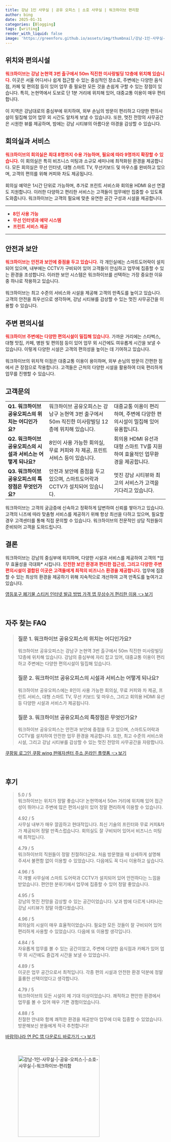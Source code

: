```yaml
---
title: 강남 1인 사무실 | 공유 오피스 | 소호 사무실 | 워크하이브 편리함
author: bing
date: 2025-01-31
categories: [Blogging]
tags: [writing]
render_with_liquid: false
image: 'https://greenforu.github.io/assets/img/thumbnail/강남-1인-사무실-|-공유-오피스-|-소호-사무실-|-워크하이브-편리함.webp'
---
```



<h2 id='위치와편의시설'>위치와 편의시설</h2>

<p><b><span style="color: #ee2323;">워크하이브는 강남 논현역 3번 출구에서 50m 직진한 미사랑빌딩 12층에 위치해 있습니다.</span></b> 이곳은 서울 어디서나 쉽게 접근할 수 있는 중심적인 장소로, 주변에는 다양한 음식점, 카페 및 편의점 등이 있어 업무 중 필요한 모든 것을 손쉽게 구할 수 있는 장점이 있습니다. 특히, 논현역에서 도보로 단 1분 거리에 위치해 있어, 대중교통 이용이 매우 편리합니다.<br><br>이 지역은 강남대로의 중심부에 위치하여, 외부 손님의 방문이 편리하고 다양한 편의시설이 밀집해 있어 업무 외 시간도 알차게 보낼 수 있습니다. 또한, 멋진 전망의 사무공간은 시원한 뷰를 제공하며, 밤에는 강남 시티뷰의 아름다운 야경을 감상할 수 있습니다.</p>

<h2 id='회의실과서비스'>회의실과 서비스</h2>

<p><b><span style="color: #ee2323;">워크하이브의 회의실은 최대 8명까지 수용 가능하며, 필요에 따라 9명까지 확장할 수 있습니다.</span></b> 이 회의실은 특히 비즈니스 미팅과 소규모 세미나에 최적화된 환경을 제공합니다. 모든 회의실은 무선 인터넷, 대형 스마트 TV, 무선키보드 및 마우스를 완비하고 있으며, 고객의 편의를 위해 커피와 차도 제공됩니다.<br><br>회의실 예약은 1시간 단위로 가능하며, 추가로 프린트 서비스와 회의용 HDMI 유선 연결도 지원합니다. 이러한 다양하고 편리한 서비스는 고객들이 업무에만 집중할 수 있도록 도와줍니다. 워크하이브는 고객의 필요에 맞춘 유연한 공간 구성과 시설을 제공합니다.</p>

<hr />

<ul>
    <li><b><span style="color: #ee2323;">8인 사용 가능</span></b></li>
    <li><b><span style="color: #ee2323;">무선 인터넷과 예약 시스템</span></b></li>
    <li><b><span style="color: #ee2323;">프린트 서비스 제공</span></b></li>
</ul>

<hr />

<h2 id='안전과보안'>안전과 보안</h2>

<p><b><span style="color: #ee2323;">워크하이브는 안전과 보안에 중점을 두고 있습니다.</span></b> 각 개인실에는 스마트도어락이 설치되어 있으며, 내부에는 CCTV가 구비되어 있어 고객들이 안심하고 업무에 집중할 수 있는 환경을 조성합니다. 이러한 보안 시스템은 워크하이브를 선택하는 가장 중요한 이유 중 하나로 작용하고 있습니다.<br><br>워크하이브는 최고 수준의 서비스와 시설을 제공해 고객의 만족도를 높이고 있습니다. 고객의 안전을 최우선으로 생각하며, 강남 시티뷰를 감상할 수 있는 멋진 사무공간을 이용할 수 있습니다.</p>

<h2 id='주변편의시설'>주변 편의시설</h2>

<p><b><span style="color: #ee2323;">워크하이브 주변에는 다양한 편의시설이 밀집해 있습니다.</span></b> 가까운 거리에는 스타벅스, 대형 맛집, 카페, 병원 및 편의점 등이 있어 업무 외 시간에도 여유롭게 시간을 보낼 수 있습니다. 이렇게 다양한 시설은 고객의 편의성을 높이는 데 기여하고 있습니다.<br><br>워크하이브의 위치적 이점은 대중교통 이용이 용이하며, 외부 손님의 방문이 간편한 점에서 큰 장점으로 작용합니다. 고객들은 근처의 다양한 시설을 활용하여 더욱 편리하게 업무를 진행할 수 있습니다.</p>

<h2 id='고객문의'>고객문의</h2>

<table>
    <tr>
        <td><b>Q1. 워크하이브 공유오피스의 위치는 어디인가요?</b></td>
        <td>워크하이브 공유오피스는 강남구 논현역 3번 출구에서 50m 직진한 미사랑빌딩 12층에 위치해 있습니다.</td>
        <td>대중교통 이용이 편리하며, 주변에 다양한 편의시설이 밀집해 있어 유용합니다.</td>
    </tr>
    <tr>
        <td><b>Q2. 워크하이브 공유오피스의 시설과 서비스는 어떻게 되나요?</b></td>
        <td>8인이 사용 가능한 회의실, 무료 커피와 차 제공, 프린트 서비스 등이 있습니다.</td>
        <td>회의용 HDMI 유선과 대형 스마트 TV를 지원하여 효율적인 업무환경을 제공합니다.</td>
    </tr>
    <tr>
        <td><b>Q3. 워크하이브 공유오피스의 특장점은 무엇인가요?</b></td>
        <td>안전과 보안에 중점을 두고 있으며, 스마트도어락과 CCTV가 설치되어 있습니다.</td>
        <td>멋진 강남 시티뷰와 최고의 서비스가 고객을 기다리고 있습니다.</td>
    </tr>
</table>

<p>워크하이브는 고객의 궁금증에 신속하고 정확하게 답변하여 신뢰를 쌓아가고 있습니다. 고객의 니즈에 따라 맞춤형 서비스를 제공하기 위해 항상 최선을 다하고 있으며, 필요할 경우 고객센터를 통해 직접 문의할 수 있습니다. 워크하이브의 전문적인 상담 직원들이 준비되어 고객을 도와드립니다.</p>

<h2 id='결론'>결론</h2>

<p>워크하이브는 강남의 중심부에 위치하며, 다양한 시설과 서비스를 제공하여 고객의 *업무 효율성을 극대화* 시킵니다. <b><span style="color: #ee2323;">안전한 보안 환경과 편리한 접근성, 그리고 다양한 주변 편의시설이 결합된 이곳은 고객들에게 최적의 비즈니스 환경을 제공합니다.</span></b> 업무에 집중할 수 있는 최상의 환경을 제공하기 위해 지속적으로 개선하여 고객 만족도를 높여가고 있습니다.</p>


<p><a class="click-button" title="영등포구 폐기물 스티커 인터넷 발급 방법 가격 앱 무상수거 편리한 이용" href="https://greenforu.github.io/posts/%EC%98%81%EB%93%B1%ED%8F%AC%EA%B5%AC-%ED%8F%90%EA%B8%B0%EB%AC%BC-%EC%8A%A4%ED%8B%B0%EC%BB%A4-%EC%9D%B8%ED%84%B0%EB%84%B7-%EB%B0%9C%EA%B8%89-%EB%B0%A9%EB%B2%95-%EA%B0%80%EA%B2%A9-%EC%95%B1-%EB%AC%B4%EC%83%81%EC%88%98%EA%B1%B0-%ED%8E%B8%EB%A6%AC%ED%95%9C-%EC%9D%B4%EC%9A%A9/" rel="dofollow">영등포구 폐기물 스티커 인터넷 발급 방법 가격 앱 무상수거 편리한 이용 👈 보기</a></p><br>
<h2 id='자주_찾는_FAQ'>자주 찾는 FAQ</h2>
<div itemscope="" itemtype="https://schema.org/FAQPage"> 
<blockquote> 
<div itemscope="" itemprop="mainEntity" itemtype="https://schema.org/Question"> 
<h3 itemprop="name">질문 1. 워크하이브 공유오피스의 위치는 어디인가요?</h3> 
<div itemscope="" itemprop="acceptedAnswer" itemtype="https://schema.org/Answer"> 
<span itemprop="text"> 
<p>워크하이브 공유오피스는 강남구 논현역 3번 출구에서 50m 직진한 미사랑빌딩 12층에 위치해 있습니다. 강남의 중심부에 자리 잡고 있어, 대중교통 이용이 편리하고 주변에는 다양한 편의시설이 밀집해 있습니다.</p> 
</span> 
</div> 
</div> 
<div itemscope="" itemprop="mainEntity" itemtype="https://schema.org/Question"> 
<h3 itemprop="name">질문 2. 워크하이브 공유오피스의 시설과 서비스는 어떻게 되나요?</h3> 
<div itemscope="" itemprop="acceptedAnswer" itemtype="https://schema.org/Answer"> 
<span itemprop="text"> 
<p>워크하이브 공유오피스에는 8인이 사용 가능한 회의실, 무료 커피와 차 제공, 프린트 서비스, 대형 스마트 TV, 무선 키보드 및 마우스, 그리고 회의용 HDMI 유선 등 다양한 시설과 서비스가 제공됩니다.</p> 
</span> 
</div> 
</div> 
<div itemscope="" itemprop="mainEntity" itemtype="https://schema.org/Question"> 
<h3 itemprop="name">질문 3. 워크하이브 공유오피스의 특장점은 무엇인가요?</h3> 
<div itemscope="" itemprop="acceptedAnswer" itemtype="https://schema.org/Answer"> 
<span itemprop="text"> 
<p>워크하이브 공유오피스는 안전과 보안에 중점을 두고 있으며, 스마트도어락과 CCTV를 설치하여 안전한 업무 환경을 제공합니다. 또한, 최고 수준의 서비스와 시설, 그리고 강남 시티뷰를 감상할 수 있는 멋진 전망의 사무공간을 자랑합니다.</p> 
</span> 
</div> 
</div> 
</blockquote> 
</div>
<p><a class="click-button" title="쿠팡윙 로그인 쿠팡 wing 판매자센터 주소 온라인 플랫폼" href="https://greenforu.github.io/posts/%EC%BF%A0%ED%8C%A1%EC%9C%99-%EB%A1%9C%EA%B7%B8%EC%9D%B8-%EC%BF%A0%ED%8C%A1-wing-%ED%8C%90%EB%A7%A4%EC%9E%90%EC%84%BC%ED%84%B0-%EC%A3%BC%EC%86%8C-%EC%98%A8%EB%9D%BC%EC%9D%B8-%ED%94%8C%EB%9E%AB%ED%8F%BC/" rel="dofollow">쿠팡윙 로그인 쿠팡 wing 판매자센터 주소 온라인 플랫폼 👈 보기</a></p><br>
<h2 id='후기'>후기</h2>
<div itemscope itemtype="https://schema.org/Product">
  <blockquote>
  <div itemprop="review" itemscope itemtype="https://schema.org/Review">
      <div itemprop="reviewRating" itemscope itemtype="https://schema.org/Rating"> <span itemprop="ratingValue">5.0</span> / <span itemprop="bestRating">5</span> </div>
      <span itemprop="reviewBody">워크하이브는 위치가 정말 좋습니다! 논현역에서 50m 거리에 위치해 있어 접근성이 뛰어나고 주변에 많은 편의시설이 있어 정말 편리하게 이용할 수 있습니다.</span>
  </div>
  <br>
  <div itemprop="review" itemscope itemtype="https://schema.org/Review">
      <div itemprop="reviewRating" itemscope itemtype="https://schema.org/Rating"> <span itemprop="ratingValue">4.92</span> / <span itemprop="bestRating">5</span> </div>
      <span itemprop="reviewBody">사무실 내부가 매우 깔끔하고 현대적입니다. 최신 기술의 프린터와 무료 커피&차가 제공되어 정말 만족스럽습니다. 회의실도 잘 구비되어 있어서 비즈니스 미팅에 최적입니다.</span>
  </div>
  <br>
  <div itemprop="review" itemscope itemtype="https://schema.org/Review">
      <div itemprop="reviewRating" itemscope itemtype="https://schema.org/Rating"> <span itemprop="ratingValue">4.79</span> / <span itemprop="bestRating">5</span> </div>
      <span itemprop="reviewBody">워크하이브의 직원들이 정말 친절하더군요. 처음 방문했을 때 상세하게 설명해 주셔서 불편함 없이 이용할 수 있었습니다. 다음에도 꼭 다시 이용하고 싶습니다.</span>
  </div>
  <br>
  <div itemprop="review" itemscope itemtype="https://schema.org/Review">
      <div itemprop="reviewRating" itemscope itemtype="https://schema.org/Rating"> <span itemprop="ratingValue">4.96</span> / <span itemprop="bestRating">5</span> </div>
      <span itemprop="reviewBody">각 개별 사무실에 스마트 도어락과 CCTV가 설치되어 있어 안전하다는 느낌을 받았습니다. 편안한 분위기에서 업무에 집중할 수 있어 정말 좋았습니다.</span>
  </div>
  <br>
  <div itemprop="review" itemscope itemtype="https://schema.org/Review">
      <div itemprop="reviewRating" itemscope itemtype="https://schema.org/Rating"> <span itemprop="ratingValue">4.95</span> / <span itemprop="bestRating">5</span> </div>
      <span itemprop="reviewBody">강남의 멋진 전망을 감상할 수 있는 공간이었습니다. 낮과 밤에 다르게 나타나는 강남 시티뷰가 정말 아름다웠습니다.</span>
  </div>
  <br>
  <div itemprop="review" itemscope itemtype="https://schema.org/Review">
      <div itemprop="reviewRating" itemscope itemtype="https://schema.org/Rating"> <span itemprop="ratingValue">4.96</span> / <span itemprop="bestRating">5</span> </div>
      <span itemprop="reviewBody">회의실의 시설이 매우 효율적이었습니다. 필요한 모든 것들이 잘 구비되어 있어 편리하게 사용할 수 있었습니다. 다음에 또 이용할 생각입니다.</span>
  </div>
  <br>
  <div itemprop="review" itemscope itemtype="https://schema.org/Review">
      <div itemprop="reviewRating" itemscope itemtype="https://schema.org/Rating"> <span itemprop="ratingValue">4.84</span> / <span itemprop="bestRating">5</span> </div>
      <span itemprop="reviewBody">자유롭게 업무를 볼 수 있는 공간이었고, 주변에 다양한 음식점과 카페가 있어 업무 외 시간에도 즐겁게 시간을 보낼 수 있었습니다.</span>
  </div>
  <br>
  <div itemprop="review" itemscope itemtype="https://schema.org/Review">
      <div itemprop="reviewRating" itemscope itemtype="https://schema.org/Rating"> <span itemprop="ratingValue">4.89</span> / <span itemprop="bestRating">5</span> </div>
      <span itemprop="reviewBody">이곳은 업무 공간으로서 최적입니다. 각종 편의 시설과 안전한 환경 덕분에 정말 훌륭한 선택이었다고 생각합니다.</span>
  </div>
  <br>
  <div itemprop="review" itemscope itemtype="https://schema.org/Review">
      <div itemprop="reviewRating" itemscope itemtype="https://schema.org/Rating"> <span itemprop="ratingValue">4.79</span> / <span itemprop="bestRating">5</span> </div>
      <span itemprop="reviewBody">워크하이브의 모든 시설이 제 기대 이상이었습니다. 쾌적하고 편안한 환경에서 업무를 볼 수 있어 매우 기쁜 경험이었습니다.</span>
  </div>
  <br>
  <div itemprop="review" itemscope itemtype="https://schema.org/Review">
      <div itemprop="reviewRating" itemscope itemtype="https://schema.org/Rating"> <span itemprop="ratingValue">4.88</span> / <span itemprop="bestRating">5</span> </div>
      <span itemprop="reviewBody">친절한 안내와 함께 쾌적한 환경을 제공받아 업무에 더욱 집중할 수 있었습니다. 방문해보신 분들에게 적극 추천합니다!</span>
  </div>
  </blockquote>
</div>
<p><a class="click-button" title="바람의나라 연 PC 앱 다운로드 바로가기" href="https://greenforu.github.io/posts/%EB%B0%94%EB%9E%8C%EC%9D%98%EB%82%98%EB%9D%BC-%EC%97%B0-PC-%EC%95%B1-%EB%8B%A4%EC%9A%B4%EB%A1%9C%EB%93%9C-%EB%B0%94%EB%A1%9C%EA%B0%80%EA%B8%B0/" rel="dofollow">바람의나라 연 PC 앱 다운로드 바로가기 👈 보기</a></p><br>
<figure class="image"><img src="https://greenforu.github.io/assets/img/thumbnail/강남-1인-사무실-|-공유-오피스-|-소호-사무실-|-워크하이브-편리함.webp" alt="강남-1인-사무실-|-공유-오피스-|-소호-사무실-|-워크하이브-편리함" width="256" height="256"></figure>